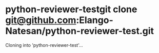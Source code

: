# python-reviewer-testgit clone git@github.com:Elango-Natesan/python-reviewer-test.git

Cloning into 'python-reviewer-test'...
